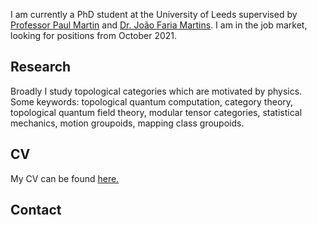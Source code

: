 <!--## Welcome to GitHub Pages-->

I am currently a PhD student at the University of Leeds supervised by [Professor Paul Martin](http://www1.maths.leeds.ac.uk/~ppmartin/research.html) and [Dr. Jo&atilde;o Faria Martins](http://www1.maths.leeds.ac.uk/~pmtjfa/). I am in the job market, looking for positions from October 2021.

## Research

Broadly I study topological categories which are motivated by physics. Some keywords: topological quantum computation, category theory, topological quantum field theory, modular tensor categories, statistical mechanics, motion groupoids, mapping class groupoids.

## CV
My CV can be found <a href="fionatorzewska.github.io/folder/CV_FTorzewska.pdf" target="_blank">here.</a>

## Contact



<!-- Whenever you commit to this repository, GitHub Pages will run [Jekyll](https://jekyllrb.com/) to rebuild the pages in your site, from the content in your Markdown files.

### Markdown

Markdown is a lightweight and easy-to-use syntax for styling your writing. It includes conventions for

```markdown
Syntax highlighted code block

# Header 1
## Header 2
### Header 3

- Bulleted
- List

1. Numbered
2. List

**Bold** and _Italic_ and `Code` text

[Link](url) and ![Image](src)
```

For more details see [GitHub Flavored Markdown](https://guides.github.com/features/mastering-markdown/).

### Jekyll Themes

Your Pages site will use the layout and styles from the Jekyll theme you have selected in your [repository settings](https://github.com/fionatorzewska/fionatorzewska.github.io/settings). The name of this theme is saved in the Jekyll `_config.yml` configuration file.

### Support or Contact

Having trouble with Pages? Check out our [documentation](https://docs.github.com/categories/github-pages-basics/) or [contact support](https://support.github.com/contact) and we’ll help you sort it out. -->
